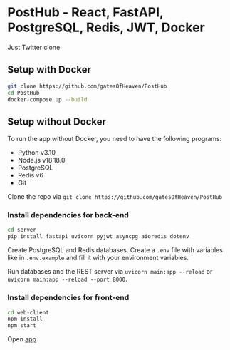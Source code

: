 # PostHub - React, FastAPI, PostgreSQL, Redis, JWT, Docker

Just Twitter clone

## Setup with Docker

```sh
git clone https://github.com/gatesOfHeaven/PostHub
cd PostHub
docker-compose up --build
```

## Setup without Docker

To run the app without Docker, you need to have the following programs:

- Python v3.10
- Node.js v18.18.0
- PostgreSQL
- Redis v6
- Git

Clone the repo via `git clone https://github.com/gatesOfHeaven/PostHub`

### Install dependencies for back-end

```sh
cd server
pip install fastapi uvicorn pyjwt asyncpg aioredis dotenv
```

Create PostgreSQL and Redis databases. Create a `.env` file with variables like in `.env.example` and fill it with your environment variables.

Run databases and the REST server via `uvicorn main:app --reload` or `uvicorn main:app --reload --port 8000`.

### Install dependencies for front-end

```sh
cd web-client
npm install
npm start
```

Open [app](http://localhost:3000)
